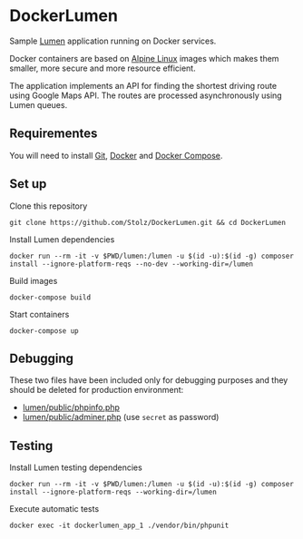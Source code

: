# DockerLumen

Sample [Lumen](https://lumen.laravel.com/) application running on Docker services.

Docker containers are based on [Alpine Linux](https://www.alpinelinux.org/about/) images which makes them smaller, more secure and more resource efficient.

The application implements an API for finding the shortest driving route using Google Maps API. The routes are processed asynchronously using Lumen queues.

## Requirementes

You will need to install [Git](https://git-scm.com/downloads), [Docker](https://www.docker.com/get-docker) and [Docker Compose](https://docs.docker.com/compose/install/).

## Set up

Clone this repository

    git clone https://github.com/Stolz/DockerLumen.git && cd DockerLumen

Install Lumen dependencies

    docker run --rm -it -v $PWD/lumen:/lumen -u $(id -u):$(id -g) composer install --ignore-platform-reqs --no-dev --working-dir=/lumen

Build images

    docker-compose build

Start containers

    docker-compose up

## Debugging

These two files have been included only for debugging purposes and they should be deleted for production environment:

- [lumen/public/phpinfo.php](http://localhost/phpinfo.php)
- [lumen/public/adminer.php](http://localhost/adminer.php?pgsql=db&username=lumen&db=lumen&ns=public) (use `secret` as password)

## Testing

Install Lumen testing dependencies

    docker run --rm -it -v $PWD/lumen:/lumen -u $(id -u):$(id -g) composer install --ignore-platform-reqs --working-dir=/lumen

Execute automatic tests

    docker exec -it dockerlumen_app_1 ./vendor/bin/phpunit
